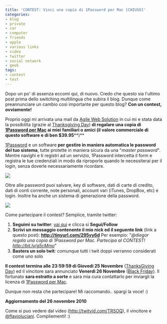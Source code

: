 ```yaml
---
title: 'CONTEST: Vinci una copia di 1Password per Mac [CHIUSO]'
categories:
- blog
- private
- car
- computer
- friends
- apple
- various links
- video
- twitter
- social network
- geek
tags:
- contest
- test
---
```

Dopo un po' di assenza eccomi qui, di nuovo. Credo che questo sia l'ultimo
post prima dello switching multilingua che subira il blog. Dunque come
preannunciare un cambio così importante per questo blog? **Con un contest,
ovviamente!**

Proprio oggi mi arrivata una mail da [Agile Web
Solution](http://agilewebsolutions.com) in cui mi e stata data la possibilita
(grazie al [Thanksgiving Day](http://en.wikipedia.org/wiki/Thanksgiving)) **di
regalare una copia **di [1Password per
Mac](http://agilewebsolutions.com/products/1Password/Mac) ai miei familiari o
amici** (il valore commerciale di questo software e di ben $39.95****)**

[1Password](http://agilewebsolutions.com/products/1Password/Mac) e un software
**per gestire in maniera automatica le password del tuo sistema**, tutte
protette in maniera sicura da una "_master password_". Mentre navighi e ti
registri ad un servizio, 1Password intercetta il form e registra le tue
credenziali in modo da riproporle quando le necessiterai per il login, senza
doverle necessariamente ricordare.

[![]({{site.url}}/images/1password1.png)]({{site.url}}/images/1password1.png)

  
Oltre alle password puoi salvare, key di software, dati di carte di credito,
dati di conti corrente, note personali, account vari (iTunes, DropBox, etc) e
login. Inoltre ha anche un sistema di generazione della password.

[![]({{site.url}}/images/1password2.png)]({{site.url}}/images/1password2.png)

  
Come partecipare il contest? Semplice, tramite twitter:

  1. **Seguimi su twitter**: [vai qui](http://twitter.com/#!/diegor) e clicca si **Segui/Follow**
  2. **Scrivi un messaggio contenente il mio nick ed il seguente link** (link a questo post): **<http://tinyurl.com/295vy6d>** Per esempio: "_@diegor regala una copia di 1Password per Mac. Partecipa al CONTEST! http://bit.ly/g5cMmo_"
  3. **Bastera un solo twit**: comunque tutti i twit doppi verranno considerati come uno solo
  

  
**Il contest termina alle 23:59:59 di Giovedi 25 Novembre** ([ThanksGiving Day](http://en.wikipedia.org/wiki/Thanksgiving)) ed il vincitore sara annunciato **Venerdi 26 Novembre** ([Black Friday](http://en.wikipedia.org/wiki/Black_Friday_\(shopping\))). Il fortunato **sara estratto a sorte** e sara mia cura contattarlo per inviargli la licenza di [1Password per Mac](http://agilewebsolutions.com/products/1Password/Mac).

Dunque non resta che partecipare! Mi raccomando.. spargi la voce! :)

**Aggiornamento del 26 novembre 2010**

Come si puo vedere dal video (<http://twitvid.com/TRSOQ>), il vincitore e
[@flavioluciani](http://twitter.com/#!/flavioluciani). Compliementi! :)

